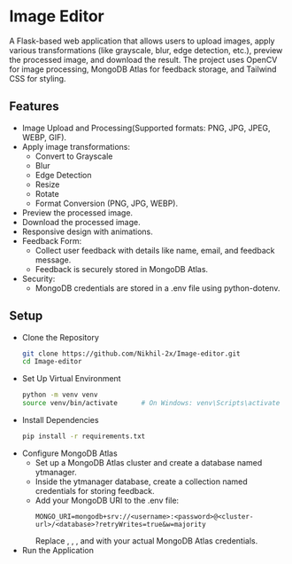 # Image Editor

A Flask-based web application that allows users to upload images, apply various transformations (like grayscale, blur, edge detection, etc.), preview the processed image, and download the result. The project uses OpenCV for image processing, MongoDB Atlas for feedback storage, and Tailwind CSS for styling.

## Features

- Image Upload and Processing(Supported formats: PNG, JPG, JPEG, WEBP, GIF).
- Apply image transformations:
  - Convert to Grayscale
  - Blur
  - Edge Detection
  - Resize
  - Rotate
  - Format Conversion (PNG, JPG, WEBP).
- Preview the processed image.
- Download the processed image.
- Responsive design with animations.
- Feedback Form:
  - Collect user feedback with details like name, email, and feedback message.
  - Feedback is securely stored in MongoDB Atlas.
- Security:
  - MongoDB credentials are stored in a .env file using python-dotenv.

## Setup

- Clone the Repository
  ```bash
  git clone https://github.com/Nikhil-2x/Image-editor.git
  cd Image-editor
  ```
- Set Up Virtual Environment
  ```bash
  python -m venv venv
  source venv/bin/activate      # On Windows: venv\Scripts\activate
  ```
- Install Dependencies
  ```bash
  pip install -r requirements.txt
  ```
- Configure MongoDB Atlas
  - Set up a MongoDB Atlas cluster and create a database named ytmanager.
  - Inside the ytmanager database, create a collection named credentials for storing feedback.
  - Add your MongoDB URI to the .env file:
    ```
    MONGO_URI=mongodb+srv://<username>:<password>@<cluster-url>/<database>?retryWrites=true&w=majority
    ```
    Replace <username>, <password>, <cluster-url>, and <database> with your actual MongoDB Atlas credentials.
- Run the Application